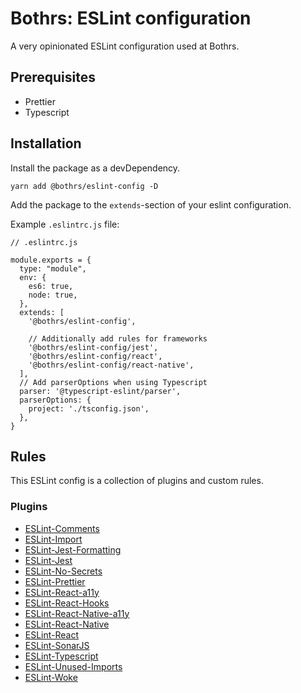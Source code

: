 # Bothrs: ESLint configuration

A very opinionated ESLint configuration used at Bothrs.

## Prerequisites

- Prettier
- Typescript

## Installation

Install the package as a devDependency.

`yarn add @bothrs/eslint-config -D`

Add the package to the `extends`-section of your eslint configuration.

Example `.eslintrc.js` file:

```
// .eslintrc.js

module.exports = {
  type: "module",
  env: {
    es6: true,
    node: true,
  },
  extends: [
    '@bothrs/eslint-config',

    // Additionally add rules for frameworks
    '@bothrs/eslint-config/jest',
    '@bothrs/eslint-config/react',
    '@bothrs/eslint-config/react-native',
  ],
  // Add parserOptions when using Typescript
  parser: '@typescript-eslint/parser',
  parserOptions: {
    project: './tsconfig.json',
  },
}
```

## Rules

This ESLint config is a collection of plugins and custom rules.

### Plugins

- [ESLint-Comments](https://github.com/mysticatea/eslint-plugin-eslint-comments)
- [ESLint-Import](https://github.com/import-js/eslint-plugin-import)
- [ESLint-Jest-Formatting](https://github.com/dangreenisrael/eslint-plugin-jest-formatting)
- [ESLint-Jest](https://github.com/jest-community/eslint-plugin-jest)
- [ESLint-No-Secrets](https://github.com/nickdeis/eslint-plugin-no-secrets)
- [ESLint-Prettier](https://github.com/prettier/prettier-eslint)
- [ESLint-React-a11y](https://www.npmjs.com/package/eslint-plugin-jsx-a11y)
- [ESLint-React-Hooks](https://github.com/facebook/react/tree/main/packages/eslint-plugin-react-hooks)
- [ESLint-React-Native-a11y](https://github.com/FormidableLabs/eslint-plugin-react-native-a11y)
- [ESLint-React-Native](https://github.com/Intellicode/eslint-plugin-react-native)
- [ESLint-React](https://github.com/yannickcr/eslint-plugin-react)
- [ESLint-SonarJS](https://github.com/SonarSource/eslint-plugin-sonarjs)
- [ESLint-Typescript](https://github.com/typescript-eslint/typescript-eslint)
- [ESLint-Unused-Imports](https://github.com/sweepline/eslint-plugin-unused-imports)
- [ESLint-Woke](https://github.com/amwmedia/eslint-plugin-woke)
